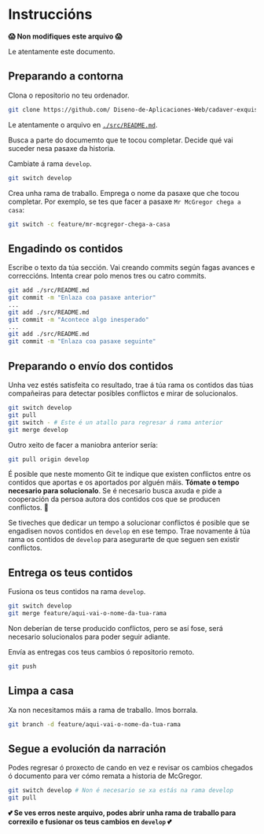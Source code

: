 # Instruccións

__😱 Non modifiques este arquivo 😱__

Le atentamente este documento.
## Preparando a contorna
Clona o repositorio no teu ordenador.
```sh
git clone https://github.com/ Diseno-de-Aplicaciones-Web/cadaver-exquisito-forga-2023.git
```
Le atentamente o arquivo en [`./src/README.md`](./src/README.md).

Busca a parte do documemto que te tocou completar. Decide qué vai suceder nesa pasaxe da historia.

Cambiate á rama `develop`.
```sh
git switch develop
```
Crea unha rama de traballo. Emprega o nome da pasaxe que che tocou completar. Por exemplo, se tes que facer a pasaxe `Mr McGregor chega a casa`:
```sh
git switch -c feature/mr-mcgregor-chega-a-casa
```
## Engadindo os contidos
Escribe o texto da túa sección. Vai creando commits según fagas avances e correccións. Intenta crear polo menos tres ou catro commits.
```sh
git add ./src/README.md
git commit -m "Enlaza coa pasaxe anterior"
...
git add ./src/README.md
git commit -m "Acontece algo inesperado"
...
git add ./src/README.md
git commit -m "Enlaza coa pasaxe seguinte"
```
## Preparando o envío dos contidos
Unha vez estés satisfeita co resultado, trae á túa rama os contidos das túas compañeiras para detectar posibles conflictos e mirar de solucionalos.
```sh
git switch develop
git pull
git switch - # Este é un atallo para regresar á rama anterior
git merge develop
```
Outro xeito de facer a maniobra anterior sería:
```sh
git pull origin develop
```
É posible que neste momento Git te indique que existen conflictos entre os contidos que aportas e os aportados por alguén máis. __Tómate o tempo necesario para solucionalo__. Se é necesario busca axuda e pide a cooperación da persoa autora dos contidos cos que se producen conflictos. 🤝

Se tiveches que dedicar un tempo a solucionar conflictos é posible que se engadisen novos contidos en `develop` en ese tempo. Trae novamente á túa rama os contidos de `develop` para asegurarte de que seguen sen existir conflictos.

## Entrega os teus contidos
Fusiona os teus contidos na rama `develop`.
```sh
git switch develop
git merge feature/aqui-vai-o-nome-da-tua-rama
```
Non deberían de terse producido conflictos, pero se así fose, será necesario solucionalos para poder seguir adiante.

Envía as entregas cos teus cambios ó repositorio remoto.
```sh
git push
```

## Limpa a casa
Xa non necesitamos máis a rama de traballo. Imos borrala.
```sh
git branch -d feature/aqui-vai-o-nome-da-tua-rama
```
## Segue a evolución da narración

Podes regresar ó proxecto de cando en vez e revisar os cambios chegados ó documento para ver cómo remata a historia de McGregor.
```sh
git switch develop # Non é necesario se xa estás na rama develop
git pull
```

__💕 Se ves erros neste arquivo, podes abrir unha rama de traballo para correxilo e fusionar os teus cambios en `develop` 💕__